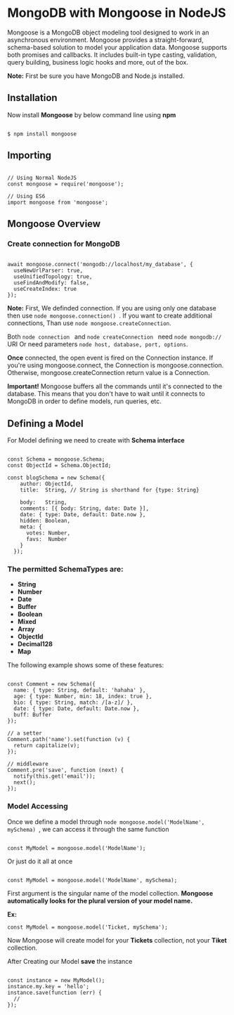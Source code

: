 # MongoDB with Mongoose in NodeJS
Mongoose is a MongoDB object modeling tool designed to work in an asynchronous environment. 
Mongoose provides a straight-forward, schema-based solution to model your application data. Mongoose supports both promises and callbacks. It includes built-in type casting, validation, query building, business logic hooks and more, out of the box.

__Note:__ First be sure you have MongoDB and Node.js installed.
## Installation
Now install __Mongoose__ by below command line using __npm__
```node

$ npm install mongoose

```
## Importing
```node

// Using Normal NodeJS
const mongoose = require('mongoose');

// Using ES6
import mongoose from 'mongoose';

```
## Mongoose Overview
### Create connection for MongoDB
```node

await mongoose.connect('mongodb://localhost/my_database', {
  useNewUrlParser: true,
  useUnifiedTopology: true,
  useFindAndModify: false,
  useCreateIndex: true
});

```
__Note:__ First, We definded connection. If you are using only one database then use ```node mongoose.connection() ```. If you want to create additional connections, Than use ```node mongoose.createConnection```.

Both ```node connection ``` and ```node createConnection ``` need ```node mongodb:// ``` URI Or need parameters ```node host, database, port, options```.

__Once__ connected, the open event is fired on the Connection instance. If you're using mongoose.connect, the Connection is mongoose.connection. Otherwise, mongoose.createConnection return value is a Connection.

__Important!__ Mongoose buffers all the commands until it's connected to the database. This means that you don't have to wait until it connects to MongoDB in order to define models, run queries, etc.

## Defining a Model
For Model defining we need to create with __Schema interface__
```node

const Schema = mongoose.Schema;
const ObjectId = Schema.ObjectId;

const blogSchema = new Schema({
    author: ObjectId,
    title:  String, // String is shorthand for {type: String}
    
    body:   String,
    comments: [{ body: String, date: Date }],
    date: { type: Date, default: Date.now },
    hidden: Boolean,
    meta: {
      votes: Number,
      favs:  Number
    }
  });

```

### The permitted SchemaTypes are:
* __String__
* __Number__
* __Date__
* __Buffer__
* __Boolean__
* __Mixed__
* __Array__
* __ObjectId__
* __Decimal128__
* __Map__

The following example shows some of these features:

```node

const Comment = new Schema({
  name: { type: String, default: 'hahaha' },
  age: { type: Number, min: 18, index: true },
  bio: { type: String, match: /[a-z]/ },
  date: { type: Date, default: Date.now },
  buff: Buffer
});

// a setter
Comment.path('name').set(function (v) {
  return capitalize(v);
});

// middleware
Comment.pre('save', function (next) {
  notify(this.get('email'));
  next();
});

```

### Model Accessing
Once we define a model through ```node mongoose.model('ModelName', mySchema) ```, we can access it through the same function

```node

const MyModel = mongoose.model('ModelName');

```
Or just do it all at once

```node

const MyModel = mongoose.model('ModelName', mySchema);

```
First argument is the singular name of the model collection.
__Mongoose automatically looks for the plural version of your model name.__

__Ex:__

```node
const MyModel = mongoose.model('Ticket, mySchema');

```
Now Mongoose will create model for your __Tickets__ collection, not your __Tiket__ collection.

After Creating our Model __save__ the instance
```node

const instance = new MyModel();
instance.my.key = 'hello';
instance.save(function (err) {
  //
});

```

